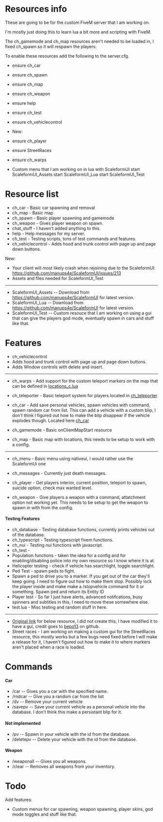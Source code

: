 # Resources info
These are going to be for the custom FiveM server that I am working on.

I'm mostly just doing this to learn lua a bit more and scripting with FiveM.

The ch_gamemode and ch_map resources aren't needed to be loaded in, I fixed ch_spawn so it will respawn the players.

To enable these resources add the following to the server.cfg.

* ensure ch_car
* ensure ch_spawn
* ensure ch_map
* ensure ch_weapon
* ensure help
* ensure ch_test
* ensure ch_vehiclecontrol

* New:
* ensure ch_player
* ensure StreetRaces
* ensure ch_warps


* Custom menu that I am working on in lua with ScaleformUI
start ScaleformUI_Assets
start ScaleformUI_Lua
start ScaleformUI_Test

# Resource list
* ch_car - Basic car spawning and removal
* ch_map - Basic map
* ch_spawn - Basic player spawning and gamemode
* ch_weapon - Gives player weapon on spawn.
* chat_stuff - I haven't added anything to this.
* help - Help messages for my server.
* ch_test - Testing scripts, tons of test commands and features.
* ch_vehiclecontrol - Adds hood and trunk control with page up and page down buttons.

New:
* Your client will most likely crash when rejoining due to the ScaleformUI: https://github.com/manups4e/ScaleformUI/issues/213
* Assets and files needed for ScaleformUI_Test
------
* ScaleformUI_Assets -- Download from https://github.com/manups4e/ScaleformUI for latest version.
* ScaleformUI_Lua -- Download from https://github.com/manups4e/ScaleformUI for latest version.
* ScaleformUI_Test -- Custom resouce that I am working on using a gui that can give the players god mode, eventually spawn in cars and stuff like that.


# Features
* ch_vehiclecontrol
* Adds hood and trunk control with page up and page down buttons. 
* Adds Window controls with delete and insert.

---
* ch_warps - Add support for the custom teleport markers on the map that can be defined in [locations_c.lua](https://git.internal.kelsoncraft.net/kelson8/fivem-scripts/src/branch/main/ch_warps/locations_c.lua)

*  ch_teleporter - Basic teleport system for players located in [ch_teleporter](https://git.internal.kelsoncraft.net/kelson8/fivem-scripts/src/branch/main/ch_teleporter)

* ch_car - Add save personal vehicles, spawn vehicles with command, spawn random car from list.
 This can add a vehicle with a custom blip, I don't think I figured out how to make the blip disappear if the vehicle explodes though. Located here [ch_car](https://git.internal.kelsoncraft.net/kelson8/fivem-scripts/src/branch/main/ch_car)


* ch_gamemode - Basic onClientMapStart resource
* ch_map - Basic map with locations, this needs to be setup to work with a config.
---
* ch_menu - Basic menu using nativeui, I would rather use the ScaleformUi one
* ch_messages - Currently just death messages.

* ch_player - Get players interior, current position, teleport to spawn, suicide option, check max wanted level.

* ch_weapon - Give players a weapon with a command, attatchment option not working yet. This needs to be setup to get the weapon to spawn in with from the config.



#### Testing Features
* ch_database - Testing database functions, currently prints vehicles out of the database.
* ch_typescript - Testing typescript fivem functions.
* ch_nui - Testing nui functions with javascript.
* ch_test - 
* Population functions - taken the idea for a config and for enabling/disabling police into my own resource so I know where it is at.
* Helicopter testing - check if vehicle has searchlight, toggle searchlight.
* Ped Test - spawn peds to fight. 
* Spawn a ped to drive you to a marker. If you get out of the car they'll keep going. I need to figure out how to make them stop. Possibly lock the player inside and make make a /stopvehicle command for it or something.
Spawn ped and return its Entity ID
* Player test - So far I just have alerts, advanced notifcations, busy spinners and subtitles in this, I need to move these somewhere else.
* test.lua - Misc testing and random stuff in here.


---
* [Original link](https://github.com/bepo13/FiveM-StreetRaces) for below resource, I did not create this, I have modified it to have a gui, credit goes to [bepo13](https://github.com/bepo13) on github.
* Street races - I am working on making a custom gui for the StreetRaces resource, this mostly works but a few bugs need fixed before I will make a release for it, I haven't figured out how to make it to where markers aren't placed when a race is loaded.

# Commands
#### Car
* /car <name> -- Gives you a car with the specified name.
* /rndcar -- Give you a random car from the list
* /dv -- Remove your current vehicle
* /savepv -- Save your current vehicle as a personal vehicle into the database. I don't think this make a persistant blip for it.

#### Not implemented
* /pv -- Spawn in your vehicle with the id from the database.
* /deletepv -- Delete your vehicle with the id from the database.

#### Weapon
* /weaponall -- Gives you all weapons.
* /clear -- Removes all weapons from your inventory.

# Todo
Add features:
* Custom menus for car spawning, weapon spawning, player skins, god mode toggles and stuff like that.
